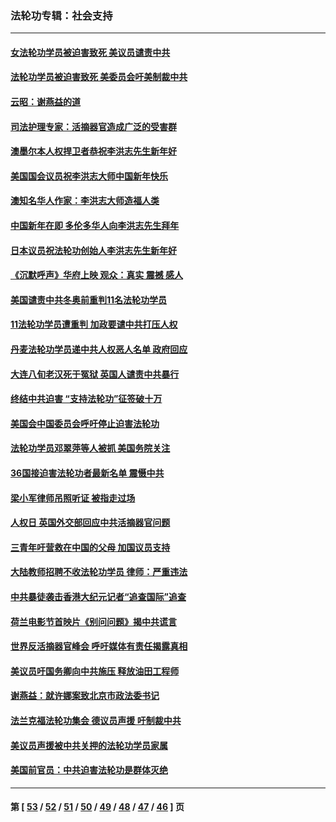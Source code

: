 ### 法轮功专辑：社会支持
---
#### [女法轮功学员被迫害致死 美议员谴责中共](../../pages/nf4386/n13682069.md?04260430) 
#### [法轮功学员被迫害致死 美委员会吁美制裁中共](../../pages/nf4386/n13631310.md?04260430) 
#### [云昭：谢燕益的道](../../pages/nf4386/n13607391.md?04260430) 
#### [司法护理专家：活摘器官造成广泛的受害群](../../pages/nf4386/n13570425.md?04260430) 
#### [澳墨尔本人权捍卫者恭祝李洪志先生新年好](../../pages/nf4386/n13556164.md?04260430) 
#### [美国国会议员祝李洪志大师中国新年快乐](../../pages/nf4386/n13554208.md?04260430) 
#### [澳知名华人作家：李洪志大师造福人类](../../pages/nf4386/n13552049.md?04260430) 
#### [中国新年在即 多伦多华人向李洪志先生拜年](../../pages/nf4386/n13531756.md?04260430) 
#### [日本议员祝法轮功创始人李洪志先生新年好](../../pages/nf4386/n13543228.md?04260430) 
#### [《沉默呼声》华府上映 观众：真实 震撼 感人](../../pages/nf4386/n13524739.md?04260430) 
#### [美国谴责中共冬奥前重判11名法轮功学员](../../pages/nf4386/n13521806.md?04260430) 
#### [11法轮功学员遭重判 加政要谴中共打压人权](../../pages/nf4386/n13521294.md?04260430) 
#### [丹麦法轮功学员递中共人权恶人名单 政府回应](../../pages/nf4386/n13497482.md?04260430) 
#### [大连八旬老汉死于冤狱 英国人谴责中共暴行](../../pages/nf4386/n13480118.md?04260430) 
#### [终结中共迫害 “支持法轮功”征签破十万](../../pages/nf4386/n13471084.md?04260430) 
#### [美国会中国委员会呼吁停止迫害法轮功](../../pages/nf4386/n13465411.md?04260430) 
#### [法轮功学员邓翠萍等人被抓 美国务院关注](../../pages/nf4386/n13451524.md?04260430) 
#### [36国接迫害法轮功者最新名单 震慑中共](../../pages/nf4386/n13445909.md?04260430) 
#### [梁小军律师吊照听证 被指走过场](../../pages/nf4386/n13437662.md?04260430) 
#### [人权日 英国外交部回应中共活摘器官问题](../../pages/nf4386/n13430243.md?04260430) 
#### [三青年吁营救在中国的父母 加国议员支持](../../pages/nf4386/n13429744.md?04260430) 
#### [大陆教师招聘不收法轮功学员 律师：严重违法](../../pages/nf4386/n13365839.md?04260430) 
#### [中共暴徒袭击香港大纪元记者“追查国际”追查](../../pages/nf4386/n13343404.md?04260430) 
#### [荷兰电影节首映片《别问问题》揭中共谎言](../../pages/nf4386/n13321179.md?04260430) 
#### [世界反活摘器官峰会 呼吁媒体有责任揭露真相](../../pages/nf4386/n13264475.md?04260430) 
#### [美议员吁国务卿向中共施压 释放油田工程师](../../pages/nf4386/n13233845.md?04260430) 
#### [谢燕益：就许娜案致北京市政法委书记](../../pages/nf4386/n13182701.md?04260430) 
#### [法兰克福法轮功集会 德议员声援 吁制裁中共](../../pages/nf4386/n13175975.md?04260430) 
#### [美议员声援被中共关押的法轮功学员家属](../../pages/nf4386/n13158310.md?04260430) 
#### [美国前官员：中共迫害法轮功是群体灭绝](../../pages/nf4386/n13157750.md?04260430) 

---
#### 第 [ [53](./53.md?04260430) / [52](./52.md?04260430) / [51](./51.md?04260430) / [50](./50.md?04260430) / [49](./49.md?04260430) / [48](./48.md?04260430) / [47](./47.md?04260430) / [46](./46.md?04260430) ] 页
